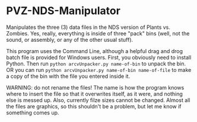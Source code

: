 # PVZ-NDS-Manipulator
Manipulates the three (3) data files in the NDS version of Plants vs. Zombies. Yes, really, everything is inside of three "pack" bins (well, not the sound, or assembly,
or any of the other usual stuff).

This program uses the Command Line, although a helpful drag and drog batch file is provided for Windows users. First, you obviously need to install Python. Then run
```python arcvUnpacker.py name-of-bin``` to unpack the bin. OR you can run ```python arcvUnpacker.py name-of-bin name-of-file``` to make a copy of the bin with
the file you entered inside it.

WARNING: do not rename the files! The name is how the program knows where to insert the file so that it overwrites itself, as it were,
and nothing else is messed up. Also, currently filze sizes cannot be changed. Almost all the files are graphics, so this shouldn't be a problem, but let me know if
something comes up.
